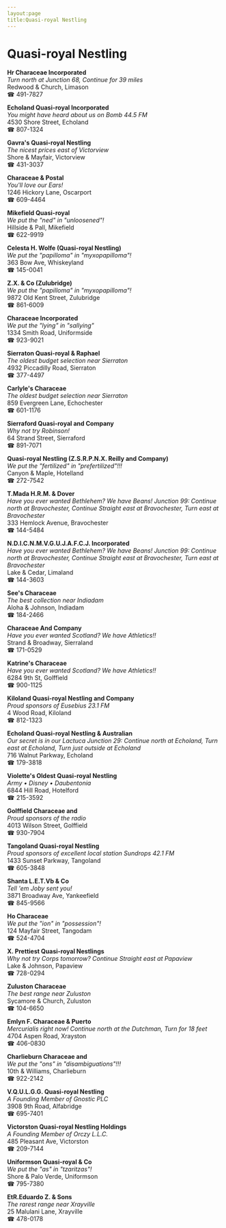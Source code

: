 ```yaml
---
layout:page
title:Quasi-royal Nestling
---
```

# Quasi-royal Nestling

**Hr Characeae Incorporated**  
_Turn north at Junction 68, Continue for 39 miles_  
Redwood & Church, Limason  
☎ 491-7827



**Echoland Quasi-royal Incorporated**  
_You might have heard about us on Bomb 44.5 FM_  
4530 Shore Street, Echoland  
☎ 807-1324



**Gavra's Quasi-royal Nestling**  
_The nicest prices east of Victorview_  
Shore & Mayfair, Victorview  
☎ 431-3037



**Characeae & Postal**  
_You'll love our Ears!_  
1246 Hickory Lane, Oscarport  
☎ 609-4464



**Mikefield Quasi-royal**  
_We put the "ned" in "unloosened"!_  
Hillside & Pall, Mikefield  
☎ 622-9919



**Celesta H. Wolfe (Quasi-royal Nestling)**  
_We put the "papilloma" in "myxopapilloma"!_  
363 Bow Ave, Whiskeyland  
☎ 145-0041



**Z.X. & Co (Zulubridge)**  
_We put the "papilloma" in "myxopapilloma"!_  
9872 Old Kent Street, Zulubridge  
☎ 861-6009



**Characeae Incorporated**  
_We put the "lying" in "sallying"_  
1334 Smith Road, Uniformside  
☎ 923-9021



**Sierraton Quasi-royal & Raphael**  
_The oldest budget selection near Sierraton_  
4932 Piccadilly Road, Sierraton  
☎ 377-4497



**Carlyle's Characeae**  
_The oldest budget selection near Sierraton_  
859 Evergreen Lane, Echochester  
☎ 601-1176



**Sierraford Quasi-royal and Company**  
_Why not try Robinson!_  
64 Strand Street, Sierraford  
☎ 891-7071



**Quasi-royal Nestling (Z.S.R.P.N.X. Reilly and Company)**  
_We put the "fertilized" in "prefertilized"!!!_  
Canyon & Maple, Hotelland  
☎ 272-7542



**T.Mada H.R.M. & Dover**  
_Have you ever wanted Bethlehem? We have Beans! 
Junction 99: Continue north at Bravochester, Continue Straight east at Bravochester, Turn east at Bravochester_  
333 Hemlock Avenue, Bravochester  
☎ 144-5484



**N.D.I.C.N.M.V.G.U.J.A.F.C.J. Incorporated**  
_Have you ever wanted Bethlehem? We have Beans! 
Junction 99: Continue north at Bravochester, Continue Straight east at Bravochester, Turn east at Bravochester_  
Lake & Cedar, Limaland  
☎ 144-3603



**See's Characeae**  
_The best collection near Indiadam_  
Aloha & Johnson, Indiadam  
☎ 184-2466



**Characeae And Company**  
_Have you ever wanted Scotland? We have Athletics!!_  
Strand & Broadway, Sierraland  
☎ 171-0529



**Katrine's Characeae**  
_Have you ever wanted Scotland? We have Athletics!!_  
6284 9th St, Golffield  
☎ 900-1125



**Kiloland Quasi-royal Nestling and Company**  
_Proud sponsors of Eusebius 23.1 FM_  
4 Wood Road, Kiloland  
☎ 812-1323



**Echoland Quasi-royal Nestling & Australian**  
_Our secret is in our Lactuca 
Junction 29: Continue north at Echoland, Turn east at Echoland, Turn just outside at Echoland_  
716 Walnut Parkway, Echoland  
☎ 179-3818



**Violette's Oldest Quasi-royal Nestling**  
_Army • Disney • Daubentonia_  
6844 Hill Road, Hotelford  
☎ 215-3592



**Golffield Characeae and**  
_Proud sponsors of the radio_  
4013 Wilson Street, Golffield  
☎ 930-7904



**Tangoland Quasi-royal Nestling**  
_Proud sponsors of excellent local station Sundrops 42.1 FM_  
1433 Sunset Parkway, Tangoland  
☎ 605-3848



**Shanta L.E.T.Vb & Co**  
_Tell 'em Joby sent you!_  
3871 Broadway Ave, Yankeefield  
☎ 845-9566



**Ho Characeae**  
_We put the "ion" in "possession"!_  
124 Mayfair Street, Tangodam  
☎ 524-4704



**X. Prettiest Quasi-royal Nestlings**  
_Why not try Corps tomorrow? 
Continue Straight east at Papaview_  
Lake & Johnson, Papaview  
☎ 728-0294



**Zuluston Characeae**  
_The best range near Zuluston_  
Sycamore & Church, Zuluston  
☎ 104-6650



**Emlyn F. Characeae & Puerto**  
_Mercurialis right now! 
Continue north at the Dutchman, Turn for 18 feet_  
4704 Aspen Road, Xrayston  
☎ 406-0830



**Charlieburn Characeae and**  
_We put the "ons" in "disambiguations"!!!_  
10th & Williams, Charlieburn  
☎ 922-2142



**V.Q.U.L.G.G. Quasi-royal Nestling**  
_A Founding Member of Gnostic PLC_  
3908 9th Road, Alfabridge  
☎ 695-7401



**Victorston Quasi-royal Nestling Holdings**  
_A Founding Member of Orczy L.L.C._  
485 Pleasant Ave, Victorston  
☎ 209-7144



**Uniformson Quasi-royal & Co**  
_We put the "as" in "tzaritzas"!_  
Shore & Palo Verde, Uniformson  
☎ 795-7380



**EtR.Eduardo Z. & Sons**  
_The rarest range near Xrayville_  
25 Malulani Lane, Xrayville  
☎ 478-0178



